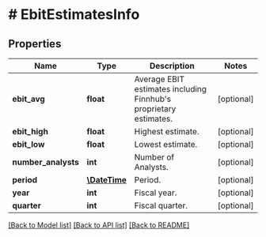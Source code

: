 # # EbitEstimatesInfo

## Properties

Name | Type | Description | Notes
------------ | ------------- | ------------- | -------------
**ebit_avg** | **float** | Average EBIT estimates including Finnhub&#39;s proprietary estimates. | [optional]
**ebit_high** | **float** | Highest estimate. | [optional]
**ebit_low** | **float** | Lowest estimate. | [optional]
**number_analysts** | **int** | Number of Analysts. | [optional]
**period** | [**\DateTime**](\DateTime.md) | Period. | [optional]
**year** | **int** | Fiscal year. | [optional]
**quarter** | **int** | Fiscal quarter. | [optional]

[[Back to Model list]](../../README.md#models) [[Back to API list]](../../README.md#endpoints) [[Back to README]](../../README.md)
